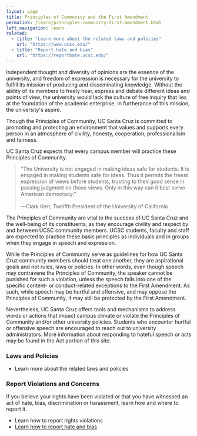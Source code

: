 ```yaml
---
layout: page
title: Principles of Community and the First Amendment
permalink: /learn/principles-community-first-amendment.html
left_navigation: learn
related:
  - title: "Learn more about the related laws and policies"
    url: "https://www.ucsc.edu/"
  - title: "Report hate and bias"
    url: "https://reporthate.ucsc.edu/"
---
```


Independent thought and diversity of opinions are the essence of the university, and freedom of expression is necessary for the university to fulfill its mission of producing and disseminating knowledge. Without the ability of its members to freely hear, express and debate different ideas and points of view, the university would lack the culture of free inquiry that lies at the foundation of the academic enterprise. In furtherance of this mission, the university's aspire.

Though the Principles of Community, UC Santa Cruz is committed to promoting and protecting an environment that values and supports every person in an atmosphere of civility, honesty, cooperation, professionalism and fairness.

UC Santa Cruz expects that every campus member will practice these Principles of Community.

>“The University is not engaged in making ideas safe for students. It is engaged in making students safe for ideas. Thus it permits the freest expression of views before students, trusting to their good sense in passing judgment on those views. Only in this way can it best serve American democracy.” <br/><br/>
—Clark Kerr, Twelfth President of the University of California

The Principles of Community are vital to the success of UC Santa Cruz and the well-being of its constituents, as they encourage civility and respect by and between UCSC community members. UCSC students, faculty and staff are expected to practice these basic principles as individuals and in groups when they engage in speech and expression.

While the Principles of Community serve as guidelines for how UC Santa Cruz community members should treat one another, they are aspirational goals and not rules, laws or policies. In other words, even though speech may contravene the Principles of Community, the speaker cannot be punished for such a violation, unless the speech falls into one of the specific content- or conduct-related exceptions to the First Amendment. As such, while speech may be hurtful and offensive, and may oppose the Principles of Community, it may still be protected by the First Amendment.

Nevertheless, UC Santa Cruz offers tools and mechanisms to address words or actions that impact campus climate or violate the Principles of Community and/or other university policies. Students who encounter hurtful or offensive speech are encouraged to reach out to university administrators. More information about responding to hateful speech or acts may be found in the Act portion of this site.

### Laws and Policies

- Learn more about the related laws and policies

### Report Violations and Concerns

If you believe your rights have been violated or that you have witnessed an act of hate, bias, discrimination or harassment, learn how and where to report it.

- Learn how to report rights violations
- [Learn how to report hate and bias](https://reporthate.ucsc.edu/)







